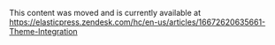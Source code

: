 This content was moved and is currently available at https://elasticpress.zendesk.com/hc/en-us/articles/16672620635661-Theme-Integration